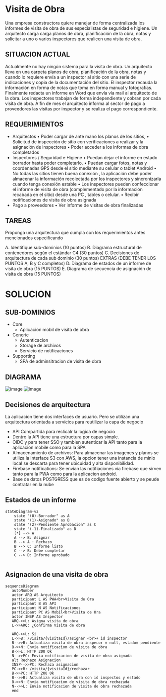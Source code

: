 # Visita de Obra
Una empresa constructora quiere manejar de forma centralizada los informes de visita de obra de sus especialistas de seguridad e higiene.
Un arquitecto carga carga planos de obra, planificación de la obra, notas y solicitar a uno o varios inspectores que realicen una visita de obra.

## SITUACION ACTUAL

Actualmente no hay ningún sistema para la visita de obra. Un arquitecto lleva en una carpeta planos de obra, planificación de la obra, notas y cuando lo requiere envía a un inspector al sitio con una serie de indicaciones y copia de la documentación del sitio.
El inspector recauda la información en forma de notas que toma en forma manual y fotografías. Finalmente redacta un informe en Word que envía vía mail al arquitecto de la obra.
Los inspectores trabajan de forma independiente y cobran por cada visita de obra. A fin de mes el arquitecto informa al sector de pago a proveedores las visitas por inspector y se realiza el pago correspondiente.

## REQUERIMIENTOS

- Arquitectos 
   • Poder cargar de ante mano los planos de los sitios, 
   • Solicitud de inspección de sitio con verificaciones a realizar y la asignación de inspectores
   • Poder acceder a los informas de obra completados
- Inspectores / Seguridad e Higiene
   • Puedan dejar el informe en estado borrador hasta poder completarlo.
   • Puedan cargar fotos, notas y coordenadas GPS desde el sitio mediante su celular o tablet Android 
   • No todas las sitios tienen buena conexión , la aplicación debe poder almacenar la información recolectada por los inspectores y sincronizarla cuando tenga conexión estable
   • Los inspectores pueden confeccionar el informe de visita de obra (complementado por la información recabada en el sitio) desde una PC , tables o celular.
   • Recibir notificaciones de visita de obra asignada 
- Pago a proveedores
   • Ver informe de visitas de obra finalizadas

## TAREAS

Proponga una arquitectura que cumpla con los requerimientos antes mencionados especificando

A. Identifique sub-dominios (10 puntos)
B. Diagrama estructural de contenedores según el estándar C4 (30 puntos)
C. Decisiones de arquitectura de cada sub dominio  (30 puntos)
EXTRAS (DEBE TENER LOS PUNTOS A, B y C completos)
D. Diagrama de estados de un informe de visita de obra (15 PUNTOS)
E. Diagrama de secuencia de asignación de visita de obra (15 PUNTOS)

# SOLUCION

## SUB-DOMINIOS
- Core
   - Aplicacion mobil de visita de obra
- Generic
   - Autenticacion 
   - Storage de archivos
   - Servicio de notificaciones
- Supporting
   - SPA de adminsitracion de visita de obra

## DIAGRAMA
![image](https://github.com/user-attachments/assets/a5f779a5-eeb9-4691-8a42-7ad7bf49d823)
![image](https://github.com/user-attachments/assets/1a97b38d-7bca-43fc-8539-3db7fc740c82)


## Decisiones de arquitectura 
La aplicacion tiene dos interfaces de usuario. Pero se utilizan una arquitectura orientada a servicios para reutilizar la capa de negocio

- API Compartida para reclicalr la logica de negocio
- Dentro la API tiene una estructura por capas simple.
- OIDC y para tener SSO y tambien autenticar la API tanto para la aplicacion mobile como para la SPA
- Almacenamiento de archivos: Para almacenar las imagenes y planos se utiliza la interface S3 con AWS, la opcion tener una instancia de minio local se descarta para tener ubicuidad y alta disponibilidad.
- Firebase notifications: Se envian las notifiaciones via firebase que sirven tanto para la PWA como para la aplicacion android.
- Base de datos POSTGRESS que es de codigo fuente abierto y se peude contratar en la nube

## Estados de un informe

```mermaid
stateDiagram-v2
    state "(0)-Borrador" as A
    state "(1)-Asignado" as B
    state "(2)-Pendiente Aprobacion" as C
    state "(-1)-Finalizado" as D
    [*] --> A
    A --> B: Asignar
    B --> A : Rechazo
    B --> C: Informe listo
    C --> B: Debe completar
    C --> D: Informe aprobado
    
```

## Asignacion de una visita de obra

```mermaid
sequenceDiagram
   autoNumber
   actor ARQ AS Arquitecto
   participant L AS PWA<br>Visita de Ora
   participant B AS API
   participant N AS Notificaciones
   participant PC AS Mobil<br>Visita de Ora
   actor INSP AS Inspector
   ARQ->>L: Asigna visita de obra
   L->>ARQ: ¿Confirma Visita de obra
   
   ARQ->>L: Si
   L->>B: /visita/{visitaId}/asignar <br>+ id inspector
   B-->>B: Actualiza visita de obra inspecor = null, estado= pendiente
   B->>N: Envia notificacion de visita de obra
   B->>L: HTTP 200 Ok
   N-->>PC: Envia notificacion de visita de obra asignada
   alt Rechazo Asignacion
   INSP-->>PC: Rechaza asignacion
   PC->>B: /visita/{visitaId}/rechazar
   B->>PC: HTTP 200 Ok
   B-->>B: Actualiza visita de obra con id inspectos y estado
   B->>N: Envia notificacion de visita de obra rechazada
   N-->>L: Envia notificacion de visita de obra rechazada
   end
```
